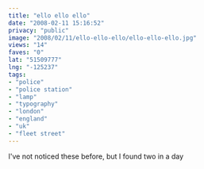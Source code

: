 ```yaml
---
title: "ello ello ello"
date: "2008-02-11 15:16:52"
privacy: "public"
image: "2008/02/11/ello-ello-ello/ello-ello-ello.jpg"
views: "14"
faves: "0"
lat: "51509777"
lng: "-125237"
tags:
- "police"
- "police station"
- "lamp"
- "typography"
- "london"
- "england"
- "uk"
- "fleet street"
---
```

I've not noticed these before, but I found two in a day

